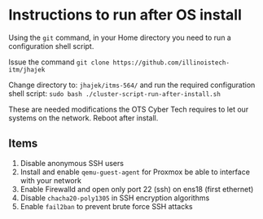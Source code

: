# Instructions to run after OS install

Using the `git` command, in your Home directory you need to run a configuration shell script. 

Issue the command `git clone https://github.com/illinoistech-itm/jhajek`

Change directory to: `jhajek/itms-564/` and run the required configuration shell script: `sudo bash ./cluster-script-run-after-install.sh`

These are needed modifications the OTS Cyber Tech requires to let our systems on the network. Reboot after install.

## Items

1. Disable anonymous SSH users
1. Install and enable `qemu-guest-agent` for Proxmox be able to interface with your network
1. Enable Firewalld and open only port 22 (ssh) on ens18 (first ethernet)
1. Disable `chacha20-poly1305` in SSH encryption algorithms
1. Enable `fail2ban` to prevent brute force SSH attacks
